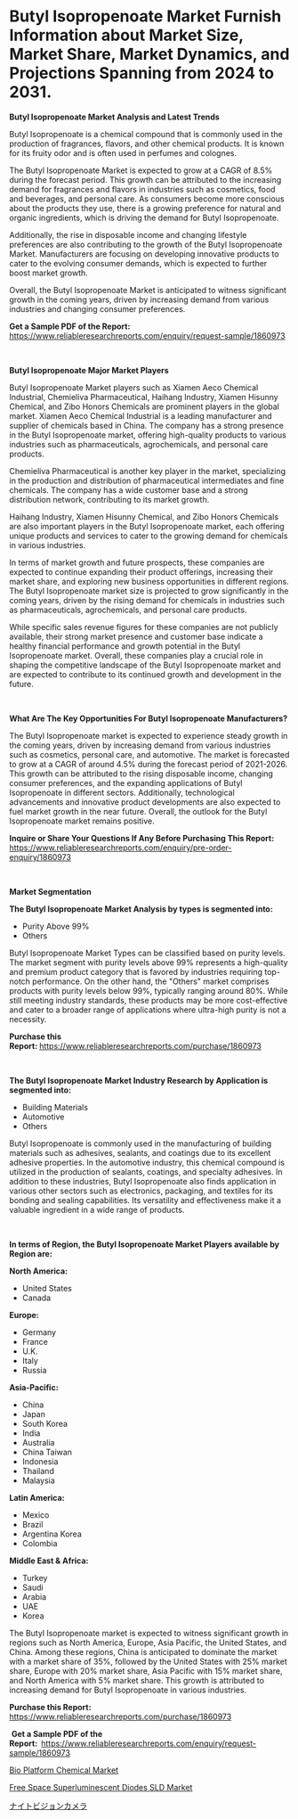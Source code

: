 <p><h1>Butyl Isopropenoate Market Furnish Information about Market Size, Market Share, Market Dynamics, and Projections Spanning from 2024 to 2031.</h1></p><p><strong>Butyl Isopropenoate Market Analysis and Latest Trends</strong></p>
<p><p>Butyl Isopropenoate is a chemical compound that is commonly used in the production of fragrances, flavors, and other chemical products. It is known for its fruity odor and is often used in perfumes and colognes.</p><p>The Butyl Isopropenoate Market is expected to grow at a CAGR of 8.5% during the forecast period. This growth can be attributed to the increasing demand for fragrances and flavors in industries such as cosmetics, food and beverages, and personal care. As consumers become more conscious about the products they use, there is a growing preference for natural and organic ingredients, which is driving the demand for Butyl Isopropenoate.</p><p>Additionally, the rise in disposable income and changing lifestyle preferences are also contributing to the growth of the Butyl Isopropenoate Market. Manufacturers are focusing on developing innovative products to cater to the evolving consumer demands, which is expected to further boost market growth.</p><p>Overall, the Butyl Isopropenoate Market is anticipated to witness significant growth in the coming years, driven by increasing demand from various industries and changing consumer preferences.</p></p>
<p><strong>Get a Sample PDF of the Report:&nbsp;</strong> <a href="https://www.reliableresearchreports.com/enquiry/request-sample/1860973">https://www.reliableresearchreports.com/enquiry/request-sample/1860973</a></p>
<p>&nbsp;</p>
<p><strong>Butyl Isopropenoate Major Market Players</strong></p>
<p><p>Butyl Isopropenoate Market players such as Xiamen Aeco Chemical Industrial, Chemieliva Pharmaceutical, Haihang Industry, Xiamen Hisunny Chemical, and Zibo Honors Chemicals are prominent players in the global market. Xiamen Aeco Chemical Industrial is a leading manufacturer and supplier of chemicals based in China. The company has a strong presence in the Butyl Isopropenoate market, offering high-quality products to various industries such as pharmaceuticals, agrochemicals, and personal care products. </p><p>Chemieliva Pharmaceutical is another key player in the market, specializing in the production and distribution of pharmaceutical intermediates and fine chemicals. The company has a wide customer base and a strong distribution network, contributing to its market growth.</p><p>Haihang Industry, Xiamen Hisunny Chemical, and Zibo Honors Chemicals are also important players in the Butyl Isopropenoate market, each offering unique products and services to cater to the growing demand for chemicals in various industries.</p><p>In terms of market growth and future prospects, these companies are expected to continue expanding their product offerings, increasing their market share, and exploring new business opportunities in different regions. The Butyl Isopropenoate market size is projected to grow significantly in the coming years, driven by the rising demand for chemicals in industries such as pharmaceuticals, agrochemicals, and personal care products.</p><p>While specific sales revenue figures for these companies are not publicly available, their strong market presence and customer base indicate a healthy financial performance and growth potential in the Butyl Isopropenoate market. Overall, these companies play a crucial role in shaping the competitive landscape of the Butyl Isopropenoate market and are expected to contribute to its continued growth and development in the future.</p></p>
<p>&nbsp;</p>
<p><strong>What Are The Key Opportunities For Butyl Isopropenoate Manufacturers?</strong></p>
<p><p>The Butyl Isopropenoate market is expected to experience steady growth in the coming years, driven by increasing demand from various industries such as cosmetics, personal care, and automotive. The market is forecasted to grow at a CAGR of around 4.5% during the forecast period of 2021-2026. This growth can be attributed to the rising disposable income, changing consumer preferences, and the expanding applications of Butyl Isopropenoate in different sectors. Additionally, technological advancements and innovative product developments are also expected to fuel market growth in the near future. Overall, the outlook for the Butyl Isopropenoate market remains positive.</p></p>
<p><strong>Inquire or Share Your Questions If Any Before Purchasing This Report:</strong> <a href="https://www.reliableresearchreports.com/enquiry/pre-order-enquiry/1860973">https://www.reliableresearchreports.com/enquiry/pre-order-enquiry/1860973</a></p>
<p>&nbsp;</p>
<p><strong>Market Segmentation</strong></p>
<p><strong>The Butyl Isopropenoate Market Analysis by types is segmented into:</strong></p>
<p><ul><li>Purity Above 99%</li><li>Others</li></ul></p>
<p><p>Butyl Isopropenoate Market Types can be classified based on purity levels. The market segment with purity levels above 99% represents a high-quality and premium product category that is favored by industries requiring top-notch performance. On the other hand, the "Others" market comprises products with purity levels below 99%, typically ranging around 80%. While still meeting industry standards, these products may be more cost-effective and cater to a broader range of applications where ultra-high purity is not a necessity.</p></p>
<p><strong>Purchase this Report:&nbsp;</strong><a href="https://www.reliableresearchreports.com/purchase/1860973">https://www.reliableresearchreports.com/purchase/1860973</a></p>
<p>&nbsp;</p>
<p><strong>The Butyl Isopropenoate Market Industry Research by Application is segmented into:</strong></p>
<p><ul><li>Building Materials</li><li>Automotive</li><li>Others</li></ul></p>
<p><p>Butyl Isopropenoate is commonly used in the manufacturing of building materials such as adhesives, sealants, and coatings due to its excellent adhesive properties. In the automotive industry, this chemical compound is utilized in the production of sealants, coatings, and specialty adhesives. In addition to these industries, Butyl Isopropenoate also finds application in various other sectors such as electronics, packaging, and textiles for its bonding and sealing capabilities. Its versatility and effectiveness make it a valuable ingredient in a wide range of products.</p></p>
<p>&nbsp;</p>
<p><strong>In terms of Region, the Butyl Isopropenoate Market Players available by Region are:</strong></p>
<p>
    <p> <strong> North America: </strong>
        <ul>
            <li>United States</li>
            <li>Canada</li>
        </ul>
        </p> 
    <p> <strong> Europe: </strong>
        <ul>
            <li>Germany</li>
            <li>France</li>
            <li>U.K.</li>
            <li>Italy</li>
            <li>Russia</li>
        </ul>
        </p> 
    <p> <strong> Asia-Pacific: </strong>
        <ul>
            <li>China</li>
            <li>Japan</li>
            <li>South Korea</li>
            <li>India</li>
            <li>Australia</li>
            <li>China Taiwan</li>
            <li>Indonesia</li>
            <li>Thailand</li>
            <li>Malaysia</li>
        </ul>
        </p> 
    <p> <strong> Latin America: </strong>
        <ul>
            <li>Mexico</li>
            <li>Brazil</li>
            <li>Argentina Korea</li>
            <li>Colombia</li>
        </ul>
        </p> 
    <p> <strong> Middle East & Africa: </strong>
        <ul>
            <li>Turkey</li>
            <li>Saudi</li>
            <li>Arabia</li>
            <li>UAE</li>
            <li>Korea</li>
        </ul>
    </p>
    </p>
<p><p>The Butyl Isopropenoate market is expected to witness significant growth in regions such as North America, Europe, Asia Pacific, the United States, and China. Among these regions, China is anticipated to dominate the market with a market share of 35%, followed by the United States with 25% market share, Europe with 20% market share, Asia Pacific with 15% market share, and North America with 5% market share. This growth is attributed to increasing demand for Butyl Isopropenoate in various industries.</p></p>
<p><strong>Purchase this Report: </strong><a href="https://www.reliableresearchreports.com/purchase/1860973">https://www.reliableresearchreports.com/purchase/1860973</a></p>
<p>&nbsp;<strong>Get a Sample PDF of the Report:&nbsp;&nbsp;</strong><a href="https://www.reliableresearchreports.com/enquiry/request-sample/1860973">https://www.reliableresearchreports.com/enquiry/request-sample/1860973</a></p>
<p><strong></strong></p>
<p><p><a href="https://github.com/mauripalmi/Market-Research-Report-List-2/blob/main/bio-platform-chemical-market.md">Bio Platform Chemical Market</a></p><p><a href="https://military-diascia-e68.notion.site/Free-Space-Superluminescent-Diodes-SLD-Market-Offer-Valuable-Insights-into-Market-Size-Market-Share-7d46eb512c554453b01eed766f4297be">Free Space Superluminescent Diodes SLD Market</a></p><p><a href="https://medium.com/@johneahan44556754/2024%E5%B9%B4%E3%81%8B%E3%82%892031%E5%B9%B4%E3%81%BE%E3%81%A7%E3%81%AE%E6%9C%9F%E9%96%93%E3%81%AE%E3%83%8A%E3%82%A4%E3%83%88%E3%83%93%E3%82%B8%E3%83%A7%E3%83%B3%E3%82%AB%E3%83%A1%E3%83%A9%E5%B8%82%E5%A0%B4%E5%88%86%E6%9E%90%E3%81%A8%E3%82%B5%E3%82%A4%E3%82%BA%E4%BA%88%E6%B8%AC-c95056c08274">ナイトビジョンカメラ</a></p></p>